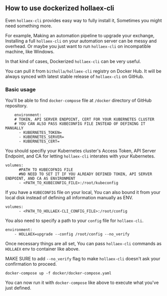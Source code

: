 ## How to use dockerized hollaex-cli

Even `hollaex-cli` provides easy way to fully install it, Sometimes you might need something more.

For example, Making an automation pipeline to upgrade your exchange, Installing a full `hollaex-cli` on your automation server can be messy and overhead. Or maybe you just want to run `hollaex-cli` on incompatible machine, like Windows.

In that kind of cases, Dockerized `hollaex-cli` can be very useful. 

You can pull it from `bitholla/hollaex-cli` registry on Docker Hub. It will be always synced with latest stable release of `hollaex-cli` on GitHub.

### Basic usage

You'll be able to find `docker-compose` file at `/docker` directory of GitHub repository.

```
    environment:
    # TOKEN, API SERVER ENDPOINT, CERT FOR YOUR KUBERNETES CLUSTER
    # YOU CAN ALSO PASS KUBECONFIG FILE INSTEAD OF DEFINING IT MANUALLY
      - KUBERNETES_TOKEN=
      - KUBERNETES_SERVER=
      - KUBERNETES_CERT=
```

You should specifiy your Kubernetes cluster's Access Token, API Server Endpoint, and CA for letting `hollaex-cli` interates with your Kubernetes.

```
volumes:
      #PATH TO KUBECOFNIG FILE
      #NO NEED TO SET IT IF YOU ALREADY DEFINED TOKEN, API SERVER ENDPOINT, AND CA AS ENVIRONMENT
      - <PATH_TO_KUBECONFIG_FILE>:/root/kubeconfig
```

If you have a `KUBECONFIG` file on your local, You can also bound it from your local disk instead of defining all information manually as ENV.

```
volumes:
      - <PATH_TO_HOLLAEX-CLI_CONFIG_FILE>:/root/config
```
You also need to specify a path to your `config` file for `hollaex-cli`.

```
environment:
    - HOLLAEX=upgrade --config /root/config --no_verify
```
Once necessary things are all set, You can pass `hollaex-cli` commands as `HOLLAEX` env to container like above.

MAKE SURE to add `--no_verify` flag to make `hollaex-cli` doesn't ask your confirmation to proceed.

```
docker-compose up -f docker/docker-compose.yaml
```
You can now run it with `docker-compose` like above to execute what you've just defined.


